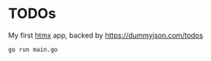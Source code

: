 # TODOs
My first [htmx](https://htmx.org/) app, backed by https://dummyjson.com/todos

```shell
go run main.go
```
